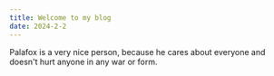 ```yaml
---
title: Welcome to my blog
date: 2024-2-2
---
```

Palafox is a very nice person, because he cares about everyone and doesn't hurt anyone in any war or form.

